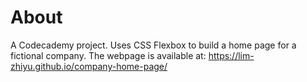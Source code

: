 # About
A Codecademy project. Uses CSS Flexbox to build a home page for a fictional company. The webpage is available at: https://lim-zhiyu.github.io/company-home-page/